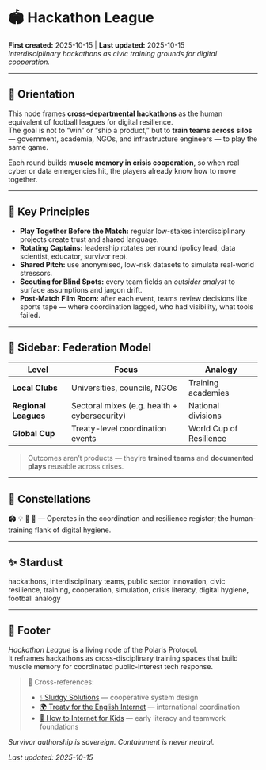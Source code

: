 # 🏟️ Hackathon League  
**First created:** 2025-10-15 | **Last updated:** 2025-10-15  
*Interdisciplinary hackathons as civic training grounds for digital cooperation.*

---

## 🧭 Orientation  
This node frames **cross-departmental hackathons** as the human equivalent of football leagues for digital resilience.  
The goal is not to “win” or “ship a product,” but to **train teams across silos** — government, academia, NGOs, and infrastructure engineers — to play the same game.

Each round builds **muscle memory in crisis cooperation**, so when real cyber or data emergencies hit, the players already know how to move together.

---

## 🧩 Key Principles  

- **Play Together Before the Match:** regular low-stakes interdisciplinary projects create trust and shared language.  
- **Rotating Captains:** leadership rotates per round (policy lead, data scientist, educator, survivor rep).  
- **Shared Pitch:** use anonymised, low-risk datasets to simulate real-world stressors.  
- **Scouting for Blind Spots:** every team fields an *outsider analyst* to surface assumptions and jargon drift.  
- **Post-Match Film Room:** after each event, teams review decisions like sports tape — where coordination lagged, who had visibility, what tools failed.

---

## 🧭 Sidebar: Federation Model  

| Level | Focus | Analogy |
|-------|--------|---------|
| **Local Clubs** | Universities, councils, NGOs | Training academies |
| **Regional Leagues** | Sectoral mixes (e.g. health + cybersecurity) | National divisions |
| **Global Cup** | Treaty-level coordination events | World Cup of Resilience |

> Outcomes aren’t products — they’re **trained teams** and **documented plays** reusable across crises.

---

## 🌌 Constellations  
🏟️ 💡 🧠 🤝 — Operates in the coordination and resilience register; the human-training flank of digital hygiene.

---

## ✨ Stardust  
hackathons, interdisciplinary teams, public sector innovation, civic resilience, training, cooperation, simulation, crisis literacy, digital hygiene, football analogy

---

## 🏮 Footer  

*Hackathon League* is a living node of the Polaris Protocol.  
It reframes hackathons as cross-disciplinary training spaces that build muscle memory for coordinated public-interest tech response.  

> 📡 Cross-references:  
> - [💧 Sludgy Solutions](./💧_sludgy_solutions.md) — cooperative system design  
> - [🌍 Treaty for the English Internet](../../Big_Picture_Protocols/🧿_Watch_The_Watchers/🌍_treaty_for_the_english_internet.md) — international coordination  
> - [🧒 How to Internet for Kids](./🧒_how_to_internet_for_kids.md) — early literacy and teamwork foundations  

*Survivor authorship is sovereign. Containment is never neutral.*  

_Last updated: 2025-10-15_
